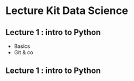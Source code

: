 <h1> Lecture Kit Data Science </h1>
<h2> <b>Lecture 1 : intro to Python </b> </h2>
<ul> 
<li>Basics</li>
<li> Git & co </li>
</ul>
<h2>Lecture 1 : intro to Python </h2>
